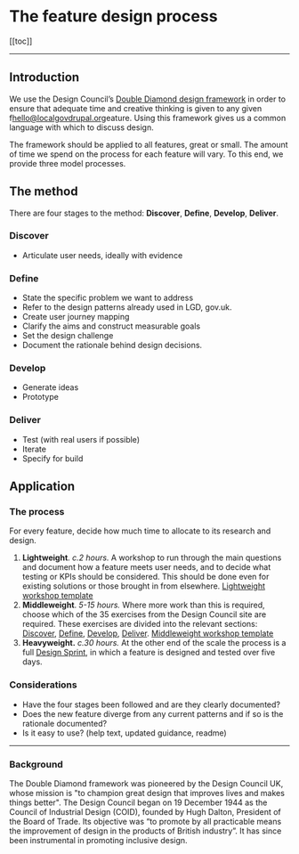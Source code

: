 

# The feature design process

[[toc]]

***


## Introduction

We use the Design Council’s [Double Diamond design framework](https://www.designcouncil.org.uk/news-opinion/what-framework-innovation-design-councils-evolved-double-diamond ) in order to ensure that adequate time and creative thinking is given to any given f[hello@localgovdrupal.org](mailto:hello@localgovdrupal.org)eature. Using this framework gives us a common language with which to discuss design.

The framework should be applied to all features, great or small. The amount of time we spend on the process for each feature will vary. To this end, we provide three model processes.


## The method

There are four stages to the method: **Discover**, **Define**, **Develop**, **Deliver**.


### Discover

* Articulate user needs, ideally with evidence


### Define

* State the specific problem we want to address
* Refer to the design patterns already used in LGD, gov.uk.
* Create user journey mapping
* Clarify the aims and construct measurable goals
* Set the design challenge
* Document the rationale behind design decisions.


### Develop

* Generate ideas
* Prototype


### Deliver

* Test (with real users if possible)
* Iterate
* Specify for build


## Application

### The process

For every feature, decide how much time to allocate to its research and design.


1. **Lightweight**. _c.2 hours._ A workshop to run through the main questions and document how a feature meets user needs, and to decide what testing or KPIs should be considered. This should be done even for existing solutions or those brought in from elsewhere.
[Lightweight workshop template](https://docs.google.com/document/d/1-mxtlR20ZAH-P2uSb51GetpKBH1wRL7isOhXM3yAGUY/edit)
2. **Middleweight**. _5-15 hours._ Where more work than this is required, choose which of the 35 exercises from the Design Council site are required. These exercises are divided into the relevant sections: [Discover](https://www.designcouncil.org.uk/news-opinion/design-methods-step-1-discover), [Define](https://www.designcouncil.org.uk/news-opinion/design-methods-step-2-define), [Develop](https://www.designcouncil.org.uk/news-opinion/design-methods-step-3-develop), [Deliver](https://www.designcouncil.org.uk/news-opinion/design-methods-step-4-deliver).
[Middleweight workshop template](https://docs.google.com/document/d/1-mxtlR20ZAH-P2uSb51GetpKBH1wRL7isOhXM3yAGUY/edit#heading=h.sp78gp5dce15)
3. **Heavyweight.** _c.30 hours._ At the other end of the scale the process is a full [Design Sprint](https://uxplanet.org/whats-a-design-sprint-and-why-is-it-important-f7b826651e09), in which a feature is designed and tested over five days.


### Considerations

* Have the four stages been followed and are they clearly documented?
* Does the new feature diverge from any current patterns and if so is the rationale documented?
* Is it easy to use? (help text, updated guidance, readme)

---


### Background

The Double Diamond framework was pioneered by the Design Council UK, whose mission is "to champion great design that improves lives and makes things better". The Design Council began on 19 December 1944 as the Council of Industrial Design (COID), founded by Hugh Dalton, President of the Board of Trade. Its objective was “to promote by all practicable means the improvement of design in the products of British industry”. It has since been instrumental in promoting inclusive design.
